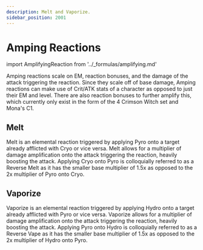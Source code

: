 ```yaml
---
description: Melt and Vaporize.
sidebar_position: 2001
---
```


# Amping Reactions

import AmplifyingReaction from '../_formulas/amplifying.md'

<AmplifyingReaction />

Amping reactions scale on EM, reaction bonuses, and the damage of the attack triggering the reaction. Since they scale off of base damage, Amping reactions can make use of Crit/ATK stats of a character as opposed to just their EM and level. There are also reaction bonuses to further amplify this, which currently only exist in the form of the 4 Crimson Witch set and Mona's C1.

## Melt

Melt is an elemental reaction triggered by applying Pyro onto a target already afflicted with Cryo or vice versa. Melt allows for a multiplier of damage amplification onto the attack triggering the reaction, heavily boosting the attack. Applying Cryo onto Pyro is colloquially referred to as a Reverse Melt as it has the smaller base multiplier of 1.5x as opposed to the 2x multiplier of Pyro onto Cryo.

## Vaporize

Vaporize is an elemental reaction triggered by applying Hydro onto a target already afflicted with Pyro or vice versa. Vaporize allows for a multiplier of damage amplification onto the attack triggering the reaction, heavily boosting the attack. Applying Pyro onto Hydro is colloquially referred to as a Reverse Vape as it has the smaller base multiplier of 1.5x as opposed to the 2x multiplier of Hydro onto Pyro.

